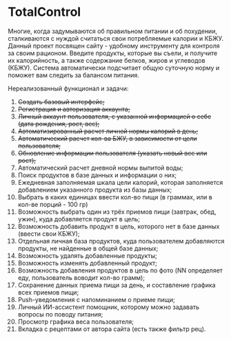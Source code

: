 # TotalControl

Многие, когда задумываются об правильном питании и об похудении, сталкиваются с нуждой считаться свои потребляемые калории и КБЖУ. Данный проект посвящен сайту - удобному инструменту для контроля за своим рационом. Введите продукты, которые вы съели, и получите их калорийность, а также содержание белков, жиров и углеводов (КБЖУ). Система автоматически подсчитает общую суточную норму и поможет вам следить за балансом питания.

Нереализованный функционал и задачи:

1) ~~Создать базовый интерфейс;~~
2) ~~Регистрация и авторизация аккаунта;~~
3) ~~Личный аккаунт пользователя, с указанной информацией о себе (дата рождения, рост, вес);~~
4) ~~Автоматизированный расчет личной нормы калорий в день;~~
5) ~~Автоматический расчет кол-ва БЖУ, в зависимости от цели пользователя;~~
6) ~~Обновление информации пользователя (указать новый вес или рост);~~
7) Автоматический расчет дневной нормы выпитой воды;
8) Поиск продуктов в базе данных и информации о них;
9) Ежедневная заполняемая шкала цели калорий, которая заполняется добавлением указанного продукта из базы данных;
10) Выбрать в каких единицах ввести кол-во пищи (в граммах, или в кол-ве порций - 100 гр)
11) Возможность выбрать один из трёх приемов пищи (завтрак, обед, ужин), куда добавляется продукт в цель;
12) Возможность добавить продукт в цель, которого нет в базе данных (ввести свои КБЖУ);
13) Отдельная личная база продуктов, куда пользователем добавляются продукты, не найденные в общей базе данных;
14) Возможность удалять добавленные продукты;
15) Возможность изменять добавленный продукт;
16) Возможность добавления продуктов в цель по фото (NN определяет еду, пользователь воводит кол-во грамм);
17) Сохранение данных приема пищи за день, и составление графика всех приемов пищи;
18) Push-уведомления с напоминанием о приеме пищи;
19) Личный ИИ-ассистент помощник, которому можно задавать вопросы по поводу питания;
20) Просмотр графика веса пользователя;
21) Вкладка с рецептами от автора сайта (есть также фильтр рец).
